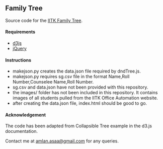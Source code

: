 ## Family Tree

Source code for the [IITK Family Tree](http://iitk.ac.in/counsel/family_tree/).

#### Requirements
* [d3js](http://d3js.org)
* [jQuery](https://jquery.org)

#### Instructions
* makejson.py creates the data.json file required by dndTree.js.
* makejson.py requires sg.csv file in the format Name,Roll Number,Counselee Name,Roll Number.
* sg.csv and data.json have not been provided with this repository.
* the images/ folder has not been included in this repository. It contains images of all students pulled from the IITK Office Automation website.
* after creating the data.json file, index.html should be good to go.

#### Acknowledgement
The code has been adapted from Collapsible Tree example in the d3.js documentation.

Contact me at [amlan.asaa@gmail.com](mailto:amlan.asaa@gmail.com) for any queries.
